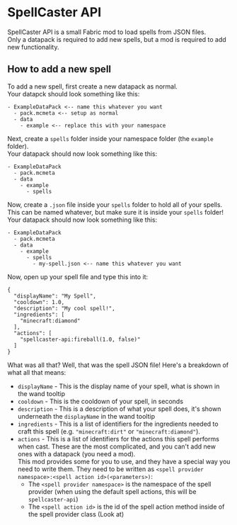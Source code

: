 # SpellCaster API
SpellCaster API is a small Fabric mod to load spells from JSON files.<br>
Only a datapack is required to add new spells, but a mod is required to add new functionality.<br>
## How to add a new spell
To add a new spell, first create a new datapack as normal.<br>
Your datapck should look something like this:
```
- ExampleDataPack <-- name this whatever you want
  - pack.mcmeta <-- setup as normal
  - data
    - example <-- replace this with your namespace
```
Next, create a ```spells``` folder inside your namespace folder (the ```example``` folder).<br>
Your datapack should now look something like this:
```
- ExampleDataPack
  - pack.mcmeta
  - data
    - example
      - spells
```
Now, create a ```.json``` file inside your ```spells``` folder to hold all of your spells.<br>
This can be named whatever, but make sure it is inside your ```spells``` folder!<br>
Your datapack should now look something like this:
```
- ExampleDataPack
  - pack.mcmeta
  - data
    - example
      - spells
        - my-spell.json <-- name this whatever you want
```
Now, open up your spell file and type this into it:
```
{
  "displayName": "My Spell",
  "cooldown": 1.0,
  "description": "My cool spell!",
  "ingredients": [
    "minecraft:diamond"
  ],
  "actions": [
    "spellcaster-api:fireball(1.0, false)"
  ]
}
```
What was all that? Well, that was the spell JSON file! Here's a breakdown of what all that means:
+ `displayName` - This is the display name of your spell, what is shown in the wand tooltip
+ `cooldown` - This is the cooldown of your spell, in seconds
+ `description` - This is a description of what your spell does, it's shown underneath the `displayName` in the wand tooltip
+ `ingredients` - This is a list of identifiers for the ingredients needed to craft this spell (e.g. `"minecraft:dirt"` or `"minecraft:diamond"`).
+ `actions` - This is a list of identifiers for the actions this spell performs when cast. These are the most complicated, and you can't add new ones with a datapack (you need a mod).<br>
This mod provides some for you to use, and they have a special way you need to write them. They need to be written as `<spell provider namespace>:<spell action id>(<parameters>)`:
    + The `<spell provider namespace>` is the namespace of the spell provider (when using the default spell actions, this will be `spellcaster-api`)
    + The `<spell action id>` is the id of the spell action method inside of the spell provider class (Look at)
